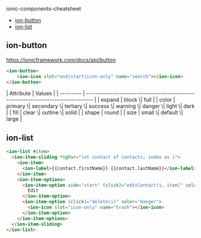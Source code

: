 ionic-components-cheatsheet

- [ion-button](#ion-button)
- [ion-list](#ion-list)

## ion-button

https://ionicframework.com/docs/api/button

```html
<ion-button>
    <ion-icon slot="end|start|icon-only" name="search"></ion-icon>
</ion-button>
```

<div class="code-all-col"></div>
| Attribute | Values                                                                            |
| --------- | --------------------------------------------------------------------------------- |
| expand    | block \| full                                                                     |
| color     | primary \| secondary \| tertiary \| success \| warning \| danger \| light \| dark |
| fill      | clear \| outline \| solid                                                         |
| shape     | round                                                                             |
| size      | small \| default \| large                                                         |

## ion-list

```html
<ion-list #item>
  <ion-item-sliding *ngFor="let contact of contacts; index as i">
    <ion-item>
      <ion-label>{{contact.firstName}} {{contact.lastName}}</ion-label>
    </ion-item>
    <ion-item-options>
      <ion-item-option side="start" (click)="editContact(i, item)" color="success">
        Edit
      </ion-item-option>
      <ion-item-option (click)="delete(i)" color="danger">
        <ion-icon slot="icon-only" name="trash"></ion-icon>
      </ion-item-option>
    </ion-item-options>
  </ion-item-sliding>
</ion-list>
```

